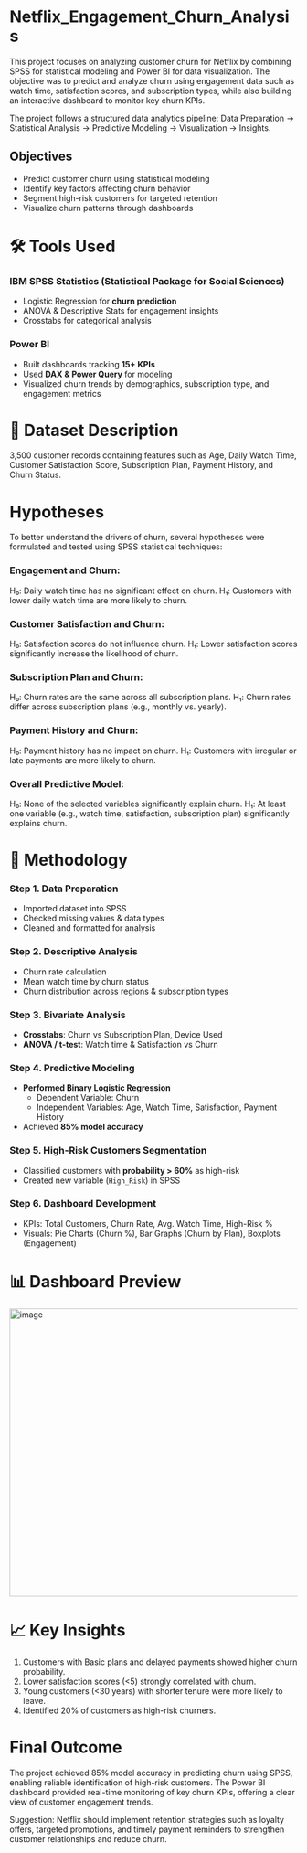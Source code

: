 # Netflix_Engagement_Churn_Analysis
This project focuses on analyzing customer churn for Netflix by combining SPSS for statistical modeling and Power BI for data visualization. The objective was to predict and analyze churn using engagement data such as watch time, satisfaction scores, and subscription types, while also building an interactive dashboard to monitor key churn KPIs.

The project follows a structured data analytics pipeline: Data Preparation → Statistical Analysis → Predictive Modeling → Visualization → Insights.

## Objectives
- Predict customer churn using statistical modeling
- Identify key factors affecting churn behavior
- Segment high-risk customers for targeted retention
- Visualize churn patterns through dashboards

# 🛠️ Tools Used

### IBM SPSS Statistics (Statistical Package for Social Sciences)
- Logistic Regression for **churn prediction**  
- ANOVA & Descriptive Stats for engagement insights  
- Crosstabs for categorical analysis  

### Power BI
- Built dashboards tracking **15+ KPIs**  
- Used **DAX & Power Query** for modeling  
- Visualized churn trends by demographics, subscription type, and engagement metrics

# 📂 Dataset Description 
3,500 customer records containing features such as Age, Daily Watch Time, Customer Satisfaction Score, Subscription Plan, Payment History, and Churn Status.

# Hypotheses
To better understand the drivers of churn, several hypotheses were formulated and tested using SPSS statistical techniques:

### Engagement and Churn:
H₀: Daily watch time has no significant effect on churn.
H₁: Customers with lower daily watch time are more likely to churn.

### Customer Satisfaction and Churn:
H₀: Satisfaction scores do not influence churn.
H₁: Lower satisfaction scores significantly increase the likelihood of churn.

### Subscription Plan and Churn:
H₀: Churn rates are the same across all subscription plans.
H₁: Churn rates differ across subscription plans (e.g., monthly vs. yearly).

### Payment History and Churn:
H₀: Payment history has no impact on churn.
H₁: Customers with irregular or late payments are more likely to churn.

### Overall Predictive Model:
H₀: None of the selected variables significantly explain churn.
H₁: At least one variable (e.g., watch time, satisfaction, subscription plan) significantly explains churn.

# 🔎 Methodology
### Step 1. Data Preparation  
- Imported dataset into SPSS  
- Checked missing values & data types  
- Cleaned and formatted for analysis  

### Step 2. Descriptive Analysis  
- Churn rate calculation  
- Mean watch time by churn status  
- Churn distribution across regions & subscription types  

### Step 3. Bivariate Analysis  
- **Crosstabs**: Churn vs Subscription Plan, Device Used  
- **ANOVA / t-test**: Watch time & Satisfaction vs Churn  

### Step 4. Predictive Modeling  
- **Performed Binary Logistic Regression**  
  - Dependent Variable: Churn  
  - Independent Variables: Age, Watch Time, Satisfaction, Payment History  
- Achieved **85% model accuracy**  

### Step 5. High-Risk Customers Segmentation  
- Classified customers with **probability > 60%** as high-risk  
- Created new variable (`High_Risk`) in SPSS  

### Step 6. Dashboard Development  
- KPIs: Total Customers, Churn Rate, Avg. Watch Time, High-Risk %  
- Visuals: Pie Charts (Churn %), Bar Graphs (Churn by Plan), Boxplots (Engagement)

# 📊 Dashboard Preview
<img width="901" height="504" alt="image" src="https://github.com/user-attachments/assets/d8908912-d38d-4de7-b425-63f9bc1ff830" />

# 📈 Key Insights
1) Customers with Basic plans and delayed payments showed higher churn probability.
2) Lower satisfaction scores (<5) strongly correlated with churn.
3) Young customers (<30 years) with shorter tenure were more likely to leave.
4) Identified 20% of customers as high-risk churners.

# Final Outcome
The project achieved 85% model accuracy in predicting churn using SPSS, enabling reliable identification of high-risk customers. The Power BI dashboard provided real-time monitoring of key churn KPIs, offering a clear view of customer engagement trends.

Suggestion: Netflix should implement retention strategies such as loyalty offers, targeted promotions, and timely payment reminders to strengthen customer relationships and reduce churn.

